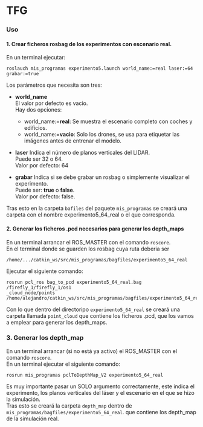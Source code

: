 # TFG
### Uso
#### 1. Crear ficheros rosbag de los experimentos con escenario real.
En un terminal ejecutar:
```
roslauch mis_programas experimento5.launch world_name:=real laser:=64 grabar:=true
```

Los parámetros que necesita son tres:

* **world_name**\
El valor por defecto es vacio.\
Hay dos opciones:
  - world_name:=**real**: Se muestra el escenario completo con coches y edificios.
  - world_name:=**vacio**: Solo los drones, se usa para etiquetar las imágenes antes de entrenar el modelo.
  
* **laser**
Indica el número de planos verticales del LIDAR.\
Puede ser 32 o 64.\
Valor por defecto: 64

* **grabar**
Indica si se debe grabar un rosbag o simplemente visualizar el experimento.\
Puede ser: **true** o **false**.\
Valor por defecto: false.

Tras esto en la carpeta `bafiles` del paquete `mis_programas` se creará una carpeta con el nombre experimento5_64_real o el que corresponda.

#### 2. Generar los ficheros .pcd necesarios para generar los depth_maps
En un terminal arrancar el ROS_MASTER con el comando `roscore`.\
En el terminal donde se guarden los rosbag cuya ruta deberia ser 
```
/home/.../catkin_ws/src/mis_programas/bagfiles/experimento5_64_real
```
Ejecutar el siguiente comando:
```
rosrun pcl_ros bag_to_pcd experimento5_64_real.bag /firefly_1/firefly_1/os1
_cloud_node/points /home/alejandro/catkin_ws/src/mis_programas/bagfiles/experimento5_64_real/point_clouds
```
Con lo que dentro del directoripo `experimento5_64_real` se creará una carpeta llamada `point_cloud` que contiene los ficheros .pcd, que los vamos a emplear para generar los depth_maps.

### 3. Generar los depth_map
En un terminal arrancar (si no está ya activo) el ROS_MASTER con el comando `roscore`.\
En un terminal ejecutar el siguiente comando:
```
rosrun mis_programas pclToDepthMap_V2 experimento5_64_real
```
Es muy importante pasar un SOLO argumento correctamente, este indica el experimento, los planos verticales del láser y el escenario en el que se hizo la simulación.\
Tras esto se creará la carpeta `depth_map` dentro de `mis_programas/bagfiles/experimento5_64_real`. que contiene los depth_map de la simulación real.



